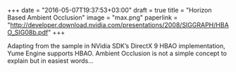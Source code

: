 +++
date = "2016-05-07T19:37:53+03:00"
draft = true
title = "Horizon Based Ambient Occlusion"
image = "max.png"
paperlink = "http://developer.download.nvidia.com/presentations/2008/SIGGRAPH/HBAO_SIG08b.pdf"
+++

Adapting from the sample in NVidia SDK’s DirectX 9 HBAO implementation, Yume Engine supports HBAO. Ambient Occlusion is not a simple concept to explain but in easiest words...
